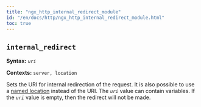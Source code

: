 ```yaml
---
title: "ngx_http_internal_redirect_module"
id: "/en/docs/http/ngx_http_internal_redirect_module.html"
toc: true
---
```


## `internal_redirect`

**Syntax:** *`uri`*

**Contexts:** `server, location`

Sets the URI for internal redirection of the request.
It is also possible to use a
[named location](https://nginx.org/en/docs/http/ngx_http_core_module.html#location_named)
instead of the URI.
The *`uri`* value can contain variables.
If the *`uri`* value is empty,
then the redirect will not be made.

